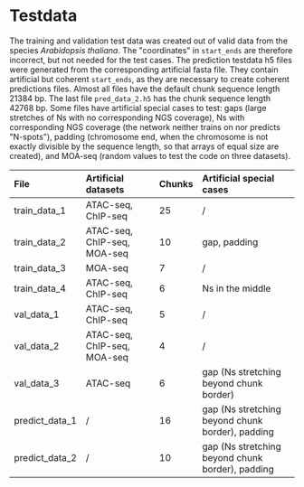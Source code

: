 # Testdata
The training and validation test data was created out of valid data from the
species *Arabidopsis thaliana*. The "coordinates" in ``start_ends`` are therefore
incorrect, but not needed for the test cases. The prediction testdata h5 files
were generated from the corresponding artificial fasta file. They contain
artificial but coherent ``start_ends``, as they are necessary to create coherent
predictions files. Almost all files have the default chunk sequence length 21384 bp.
The last file ``pred_data_2.h5`` has the chunk sequence length 42768 bp. Some files
have artificial special cases to test: gaps (large stretches of Ns with no
corresponding NGS coverage), Ns with corresponding NGS coverage (the network
neither trains on nor predicts "N-spots"), padding (chromosome end, when the
chromosome is not exactly divisible by the sequence length, so that arrays of
equal size are created), and MOA-seq (random values to test the code on three
datasets).    
     
| File           | Artificial datasets         | Chunks | Artificial special cases                         |
|:---------------|:----------------------------|:-------|:-------------------------------------------------|
| train_data_1   | ATAC-seq, ChIP-seq          | 25     | /                                                |
| train_data_2   | ATAC-seq, ChIP-seq, MOA-seq | 10     | gap, padding                                     |
| train_data_3   | MOA-seq                     | 7      | /                                                |
| train_data_4   | ATAC-seq, ChIP-seq          | 6      | Ns in the middle                                 |
| val_data_1     | ATAC-seq, ChIP-seq          | 5      | /                                                |
| val_data_2     | ATAC-seq, ChIP-seq, MOA-seq | 4      | /                                                |
| val_data_3     | ATAC-seq                    | 6      | gap (Ns stretching beyond chunk border)          |
| predict_data_1 | /                           | 16     | gap (Ns stretching beyond chunk border), padding |
| predict_data_2 | /                           | 10     | gap (Ns stretching beyond chunk border), padding |